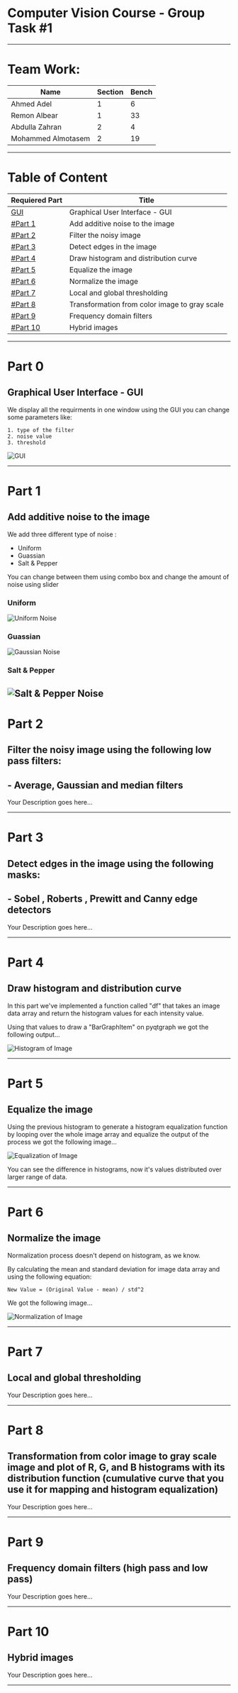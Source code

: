 # Computer Vision Course - Group Task #1

---

# Team Work:

| Name | Section | Bench |
| ----------- | ----------- | ----------- |
| Ahmed Adel | 1 | 6 |
| Remon Albear | 1 | 33 |
| Abdulla Zahran | 2 | 4 |
| Mohammed Almotasem | 2 | 19 |

---

# Table of Content

| Requiered Part | Title |
| ----------- | ----------- |
| [GUI](#part-0) | Graphical User Interface - GUI |
| [#Part 1](#part-1) | Add additive noise to the image |
| [#Part 2](#part-2) | Filter the noisy image |
| [#Part 3](#part-3) | Detect edges in the image |
| [#Part 4](#part-4) | Draw histogram and distribution curve |
| [#Part 5](#part-5) | Equalize the image |
| [#Part 6](#part-6) | Normalize the image |
| [#Part 7](#part-7) | Local and global thresholding |
| [#Part 8](#part-8) | Transformation from color image to gray scale |
| [#Part 9](#part-9) | Frequency domain filters |
| [#Part 10](#part-10) | Hybrid images |

---

# Part 0

## Graphical User Interface - GUI


We display all the requirments in one window 
using the GUI you can change some parameters like:

    1. type of the filter
    2. noise value
    3. threshold 

![GUI](Screenshots/gui.JPG)

---

# Part 1

## Add additive noise to the image

We add three different type of noise :
* Uniform
* Guassian
* Salt & Pepper

You can change between them using combo box and change the amount of noise using slider
### Uniform
![Uniform Noise](Screenshots/uniform.png)
### Guassian
![Gaussian Noise](Screenshots/guassian.png)
### Salt & Pepper
![Salt & Pepper Noise](Screenshots/salt_pepper.png)
---


# Part 2

## Filter the noisy image using the following low pass filters:
## - Average, Gaussian and median filters

Your Description goes here...

---

# Part 3

## Detect edges in the image using the following masks:
## - Sobel , Roberts , Prewitt and Canny edge detectors

Your Description goes here...

---

# Part 4

## Draw histogram and distribution curve

In this part we've implemented a function called "df" that takes an image data array and return the histogram values for each intensity value.

Using that values to draw a "BarGraphItem" on pyqtgraph we got the following output...

![Histogram of Image](Screenshots/histogram_img.png)

---

# Part 5

## Equalize the image

Using the previous histogram to generate a histogram equalization function by looping over the whole image array and equalize the output of the process we got the following image...

![Equalization of Image](Screenshots/eq_img.png)

You can see the difference in histograms, now it's values distributed over larger range of data.

---

# Part 6

## Normalize the image

Normalization process doesn't depend on histogram, as we know.

By calculating the mean and standard deviation for image data array and using the following equation:

`New Value = (Original Value - mean) / std^2`

We got the following image...

![Normalization of Image](Screenshots/norm_img.png)

---

# Part 7

## Local and global thresholding

Your Description goes here...

---

# Part 8

## Transformation from color image to gray scale image and plot of R, G, and B histograms with its distribution function (cumulative curve that you use it for mapping and histogram equalization)

Your Description goes here...

---

# Part 9

## Frequency domain filters (high pass and low pass)

Your Description goes here...

---

# Part 10

## Hybrid images

Your Description goes here...

---